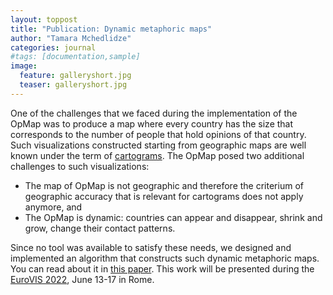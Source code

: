 ```yaml
---
layout: toppost
title: "Publication: Dynamic metaphoric maps"
author: "Tamara Mchedlidze"
categories: journal
#tags: [documentation,sample]
image:
  feature: galleryshort.jpg
  teaser: galleryshort.jpg
---
```


One of the challenges that we faced during the implementation of the OpMap was to produce a map where every country
has the size that corresponds to the number of people that hold opinions of that country. Such visualizations constructed starting from geographic maps are well known under the term of [cartograms](https://en.wikipedia.org/wiki/Cartogram). The OpMap posed two additional challenges to such visualizations: 
* The map of OpMap is not geographic and therefore the criterium of geographic accuracy that is relevant for cartograms does not apply anymore, and 
* The OpMap is dynamic: countries can appear and disappear, shrink and grow, change their contact patterns. 

Since no tool was available to satisfy these needs, we designed and implemented 
an algorithm that constructs such dynamic metaphoric maps. You can read about it in [this paper](/assets/docs/metaphoricmaps.pdf). This work will be presented during the [EuroVIS 2022](https://www.eurovis.org/), June 13-17 in Rome.        

